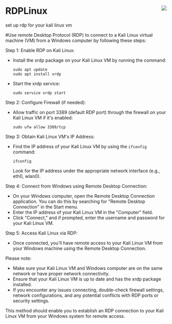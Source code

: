 # RDPLinux          <img align="right" src="https://visitor-badge.laobi.icu/badge?page_id=noetovar5.RDPLinux"/> 
set up rdp for your kali linux vm


#Use remote Desktop Protocol (RDP) to connect to a Kali Linux virtual machine (VM) from a Windows computer by following these steps:

Step 1: Enable RDP on Kali Linux:
- Install the xrdp package on your Kali Linux VM by running the command:
  ```
  sudo apt update
  sudo apt install xrdp
  ```
- Start the xrdp service:
  ```
  sudo service xrdp start
  ```

Step 2: Configure Firewall (if needed):
- Allow traffic on port 3389 (default RDP port) through the firewall on your Kali Linux VM if it's enabled:
  ```
  sudo ufw allow 3389/tcp
  ```

Step 3: Obtain Kali Linux VM's IP Address:
- Find the IP address of your Kali Linux VM by using the `ifconfig` command:
  ```
  ifconfig
  ```
  Look for the IP address under the appropriate network interface (e.g., eth0, wlan0).

Step 4: Connect from Windows using Remote Desktop Connection:
- On your Windows computer, open the Remote Desktop Connection application. You can do this by searching for "Remote Desktop Connection" in the Start menu.
- Enter the IP address of your Kali Linux VM in the "Computer" field.
- Click "Connect," and if prompted, enter the username and password for your Kali Linux VM.

Step 5: Access Kali Linux via RDP:
- Once connected, you'll have remote access to your Kali Linux VM from your Windows machine using the Remote Desktop Connection.

Please note:
- Make sure your Kali Linux VM and Windows computer are on the same network or have proper network connectivity.
- Ensure that your Kali Linux VM is up to date and has the xrdp package installed.
- If you encounter any issues connecting, double-check firewall settings, network configurations, and any potential conflicts with RDP ports or security settings.

This method should enable you to establish an RDP connection to your Kali Linux VM from your Windows system for remote access.
